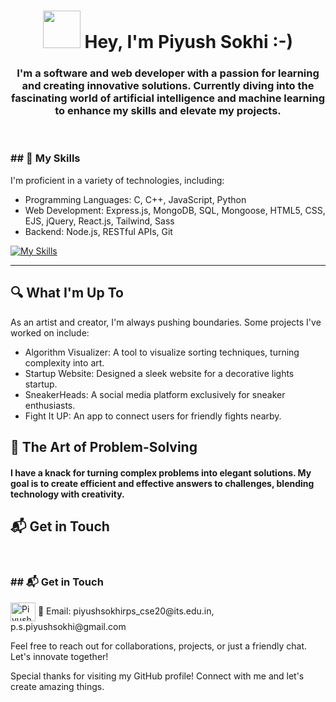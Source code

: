 <h1 align="center"><img src="https://raw.githubusercontent.com/aemmadi/aemmadi/master/wave.gif" width="60px"> Hey, I'm Piyush Sokhi :-) </h1>
<h3 align="center">I'm a software and web developer with a passion for learning and creating innovative solutions. Currently diving into the fascinating world of artificial intelligence and machine learning to enhance my skills and elevate my projects.</h3>
<br>

<h3 align="left">## 🚀 My Skills</h3>

I'm proficient in a variety of technologies, including:
- Programming Languages: C, C++, JavaScript, Python
- Web Development: Express.js, MongoDB, SQL, Mongoose, HTML5, CSS, EJS, jQuery, React.js, Tailwind, Sass
- Backend: Node.js, RESTful APIs, Git

[![My Skills](https://skillicons.dev/icons?i=c,cpp,js,py,express,mongodb,mysql,html,css,nodejs,react,sass,tailwind,git)](https://skillicons.dev)
<hr>




## 🔍 What I'm Up To

As an artist and creator, I'm always pushing boundaries. Some projects I've worked on include:
- Algorithm Visualizer: A tool to visualize sorting techniques, turning complexity into art.
- Startup Website: Designed a sleek website for a decorative lights startup.
- SneakerHeads: A social media platform exclusively for sneaker enthusiasts.
- Fight It UP: An app to connect users for friendly fights nearby.

## 🎨 The Art of Problem-Solving

<h4>I have a knack for turning complex problems into elegant solutions. My goal is to create efficient and effective answers to challenges, blending technology with creativity.</h4>

## 📬 Get in Touch
<br>
<h3 align="left">## 📬 Get in Touch</h3>
<p align="left">
<a href="https://www.linkedin.com/in/piyush-sokhi-8585957809/" target="blank"><img align="center" src="https://raw.githubusercontent.com/rahuldkjain/github-profile-readme-generator/master/src/images/icons/Social/linked-in-alt.svg" alt="Piyush SOkhi" height="30" width="40" /></a>
📧 Email: piyushsokhirps_cse20@its.edu.in, p.s.piyushsokhi@gmail.com
<!-- 💼 LinkedIn: [Piyush Sokhi](https://www.linkedin.com/in/piyush-sokhi-8585957809/) -->

Feel free to reach out for collaborations, projects, or just a friendly chat. Let's innovate together!

Special thanks for visiting my GitHub profile! Connect with me and let's create amazing things.
